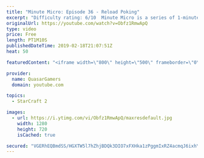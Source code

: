 ```yaml
---
title: "Minute Micro: Episode 36 - Reload Poking"
excerpt: "Difficulty rating: 6/10  Minute Micro is a series of 1-minute videos explaining how to perform common micro techniques. This episode is on shooting while the target is reloading.  twitch.tv/Quasarprintf"
originalUrl: https://youtube.com/watch?v=Obfz1RmwApQ
type: video
price: Free
length: PT1M10S
publishedDateTime: 2019-02-18T21:07:51Z
heat: 50

featuredContent: "<iframe width=\"800\" height=\"500\" frameborder=\"0\" src=\"https://www.youtube.com/embed/Obfz1RmwApQ\" allow=\"accelerometer; autoplay; encrypted-media; gyroscope; picture-in-picture\" allowfullscreen></iframe>"

provider:
  name: QuasarGamers
  domain: youtube.com

topics:
  - StarCraft 2

images:
  - url: https://i.ytimg.com/vi/Obfz1RmwApQ/maxresdefault.jpg
    width: 1280
    height: 720
    isCached: true

secured: "VGERhEQBmdSS/HGXTW5l7hZhjBDQk3DIO7xFXHka1zPggmIxRZ4acmqJ6ixhYkpUMxGW4Vmy8jiWko9fGKB00xvwCvcEQlDY+ET5AT4CfAUCBV1SB520XhDQSyZ6pagPiHYaqiMf16ymd5E1w7cysc+wku7RQp2a7Au6Uaa9Bp7V4AL4UUbfOcLatWaFMN/UQruxkj40Qljd26u6Q+xc+VksNiAqYCnnsEkGW7qL3Z9ruK9UiuxsKvhdhzSrRIyFVfndN3t7lHrLV2lJFfp0b22bGB1ly1qIKbtYuTOEXcbBBvc7MPU6DoCKMs1B2vLa4bEUWRBYlJlUkKBLTr27W9sdQVhwvB4grc2IPw0wI34b7y/9Y3gpn/nqofrGqply8VXhX8XQinQ9r6apAjNLxmwYzQRQAai2xkpbynPvi+c=;UtpUzS2bD8LYe0v0l/PZlw=="
---
```



